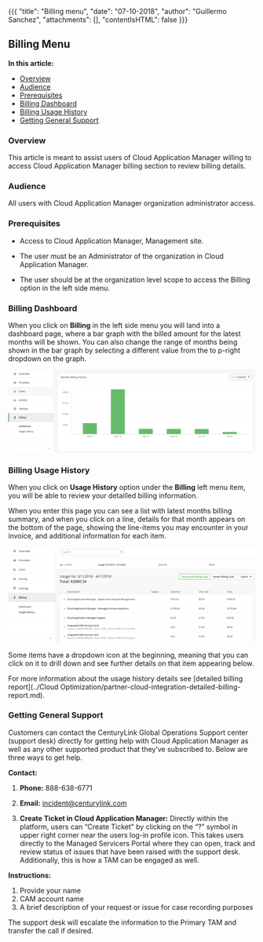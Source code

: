 {{{
"title": "Billing menu",
"date": "07-10-2018",
"author": "Guillermo Sanchez",
"attachments": [],
"contentIsHTML": false
}}}

## Billing Menu

**In this article:**

* [Overview](#overview)
* [Audience](#audience)
* [Prerequisites](#prerequisites)
* [Billing Dashboard](#billing-dashboard)
* [Billing Usage History](#billing-usage-history)
* [Getting General Support](#getting-general-support)

### Overview

This article is meant to assist users of Cloud Application Manager willing to access Cloud Application Manager billing section to review billing details.

### Audience

All users with Cloud Application Manager organization administrator access.

### Prerequisites

* Access to Cloud Application Manager, Management site.

* The user must be an Administrator of the organization in Cloud Application Manager.

* The user should be at the organization level scope to access the Billing option in the left side menu.

### Billing Dashboard
When you click on **Billing** in the left side menu you will land into a dashboard page, where a bar graph with the billed amount for the latest months will be shown. You can also change the range of months being shown in the bar graph by selecting a different value from the to p-right dropdown on the graph.

![Billing Dashboard](../../images/cloud-application-manager/billing/billing-dashboard.png)

### Billing Usage History
When you click on **Usage History** option under the **Billing** left menu item, you will be able to review your detailled billing information.

When you enter this page you can see a list with latest months billing summary, and when you click on a line, details for that month appears on the bottom of the page, showing the line-items you may encounter in your invoice, and additional information for each item.

![Billing Usage History](../../images/cloud-application-manager/billing/billing-usage-history.png)

Some items have a dropdown icon at the beginning, meaning that you can click on it to drill down and see further details on that item appearing below.

For more information about the usage history details see [detailed billing report](../Cloud Optimization/partner-cloud-integration-detailed-billing-report.md).

### Getting General Support

Customers can contact the CenturyLink Global Operations Support center (support desk) directly for getting help with Cloud Application Manager as well as any other supported product that they’ve subscribed to.  Below are three ways to get help.

**Contact:**

1. **Phone:** 888-638-6771

2. **Email:** incident@centurylink.com

3. **Create Ticket in Cloud Application Manager:** Directly within the platform, users can “Create Ticket” by clicking on the “?” symbol in upper right corner near the users log-in profile icon.  This takes users directly to the Managed Servicers Portal where they can open, track and review status of issues that have been raised with the support desk.  Additionally, this is how a TAM can be engaged as well.

**Instructions:**

1. Provide your name
2. CAM account name
3. A brief description of your request or issue for case recording purposes

The support desk will escalate the information to the Primary TAM and transfer the call if desired.
